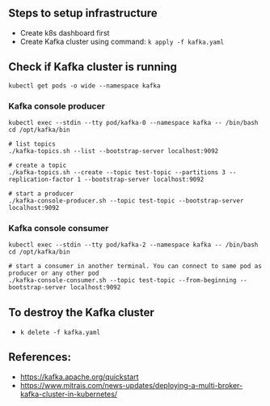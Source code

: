 ## Steps to setup infrastructure
- Create k8s dashboard first
- Create Kafka cluster using command: `k apply -f kafka.yaml`

## Check if Kafka cluster is running

`kubectl get pods -o wide --namespace kafka`

### Kafka console producer
```
kubectl exec --stdin --tty pod/kafka-0 --namespace kafka -- /bin/bash
cd /opt/kafka/bin

# list topics
./kafka-topics.sh --list --bootstrap-server localhost:9092

# create a topic
./kafka-topics.sh --create --topic test-topic --partitions 3 --replication-factor 1 --bootstrap-server localhost:9092

# start a producer
./kafka-console-producer.sh --topic test-topic --bootstrap-server localhost:9092
```
### Kafka console consumer
```
kubectl exec --stdin --tty pod/kafka-2 --namespace kafka -- /bin/bash
cd /opt/kafka/bin

# start a consumer in another terminal. You can connect to same pod as producer or any other pod
./kafka-console-consumer.sh --topic test-topic --from-beginning --bootstrap-server localhost:9092
```

## To destroy the Kafka cluster
- `k delete -f kafka.yaml`

## References:
- https://kafka.apache.org/quickstart
- https://www.mitrais.com/news-updates/deploying-a-multi-broker-kafka-cluster-in-kubernetes/
